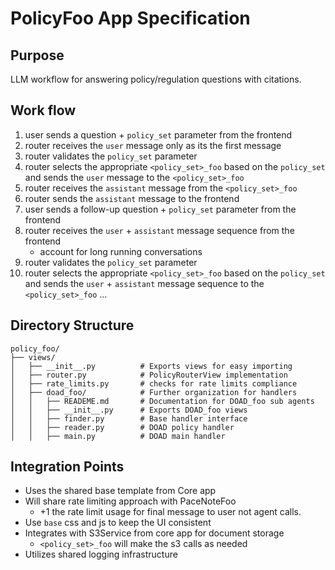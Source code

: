 # PolicyFoo App Specification

## Purpose
LLM workflow for answering policy/regulation questions with citations.

## Work flow
   1. user sends a question + `policy_set` parameter from the frontend
   2. router receives the `user` message only as its the first message
   3. router validates the `policy_set` parameter
   4. router selects the appropriate `<policy_set>_foo` based on the `policy_set` and sends the `user` message to the `<policy_set>_foo`
   5. router receives the `assistant` message from the `<policy_set>_foo`
   6. router sends the `assistant` message to the frontend
   7. user sends a follow-up question + `policy_set` parameter from the frontend
   8. router receives the `user` + `assistant` message sequence from the frontend
      - account for long running conversations
   9. router validates the `policy_set` parameter
   10. router selects the appropriate `<policy_set>_foo` based on the `policy_set` and sends the `user` + `assistant` message sequence to the `<policy_set>_foo`
   ...


## Directory Structure
```
policy_foo/
├── views/
│   ├── __init__.py          # Exports views for easy importing
│   ├── router.py            # PolicyRouterView implementation
│   ├── rate_limits.py       # checks for rate limits compliance
│   ├── doad_foo/            # Further organization for handlers
│   │   ├── READEME.md       # Documentation for DOAD_foo sub agents
│   │   ├── __init__.py      # Exports DOAD_foo views
│   │   ├── finder.py        # Base handler interface
│   │   ├── reader.py        # DOAD policy handler
│   │   ├── main.py          # DOAD main handler
```

## Integration Points
- Uses the shared base template from Core app
- Will share rate limiting approach with PaceNoteFoo
   * +1 the rate limit usage for final message to user not agent calls. 
- Use `base` css and js to keep the UI consistent
- Integrates with S3Service from core app for document storage
   * `<policy_set>_foo` will make the s3 calls as needed
- Utilizes shared logging infrastructure